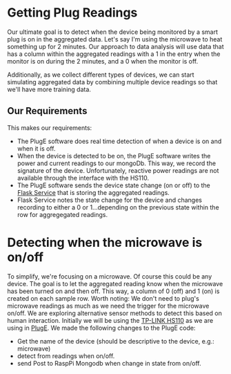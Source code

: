 # Getting Plug Readings
Our ultimate goal is to detect when the device being monitored by a smart plug is on in the aggregated data.  Let's say I'm using the microwave to heat something up for 2 minutes.  Our approach to data analysis will use data that has a column within the aggregated readings with a 1 in the entry when the monitor is on during the 2 minutes, and a 0 when the monitor is off. 

Additionally, as we collect different types of devices, we can start simulating aggregated data by combining multiple device readings so that we'll have more training data.
## Our Requirements
This makes our requirements:
- The PlugE software does real time detection of when a device is on and when it is off.
- When the device is detected to be on, the PlugE software writes the power and current readings to our mongoDb.  This way, we record the signature of the device.  Unfortunately, reactive power readings are not available through the interface with the HS110.
- The PlugE software sends the device state change (on or off) to the [Flask Service](https://github.com/BitKnitting/FitHome_mongodb) that is storing the aggregated readings.
- Flask Service notes the state change for the device and changes recording to either a 0 or 1...depending on the previous state within the row for aggregegated readings.
# Detecting when the microwave is on/off
To simplify, we're focusing on a microwave.  Of course this could be any device.  The goal is to let the aggregated reading know when the microwave has been turned on and then off.  This way, a column of 0 (off) and 1 (on) is created on each sample row.  Worth noting: We don't need to plug's microwave readings as much as we need the trigger for the microwave on/off.  We are exploring alternative sensor methods to detect this based on human interaction.  Initially we will be using the [TP-LINK HS110](https://amzn.to/2WBHPUc) as we are using in [PlugE](../../PlugE.md).
We made the following changes to the PlugE code:
- Get the name of the device (should be descriptive to the device, e.g.: microwave)
- detect from readings when on/off.
- send Post to RaspPi Mongodb when change in state from on/off.